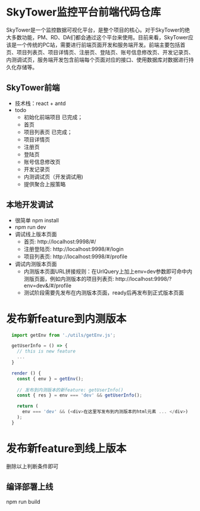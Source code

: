 # SkyTower监控平台前端代码仓库
SkyTower是一个监控数据可视化平台，是整个项目的核心。对于SkyTower的绝大多数功能，PM、RD、DA们都会通过这个平台来使用。目前来看，SkyTower应该是一个传统的PC站，需要进行前端页面开发和服务端开发。前端主要包括首页、项目列表页、项目详情页、注册页、登陆页、账号信息修改页、开发记录页、内测调试页，服务端开发包含前端每个页面对应的接口、使用数据库对数据进行持久化存储等。
## SkyTower前端
- 技术栈：react + antd
- todo
    - 初始化前端项目 已完成；
    - 首页
    - 项目列表页 已完成；
    - 项目详情页 
    - 注册页
    - 登陆页
    - 账号信息修改页
    - 开发记录页
    - 内测调试页（开发调试用)
    - 提供聚合上报策略
## 本地开发调试
- 很简单 npm install 
- npm run dev 
- 调试线上版本页面
    - 首页: http://localhost:9998/#/
    - 注册登陆页: http://localhost:9998/#/login
    - 项目列表页: http://localhost:9998/#/profile
- 调试内测版本页面
    - 内测版本页面URL拼接规则：在UrlQuery上加上env=dev参数即可命中内测版页面，例如内测版本的项目列表页: http://localhost:9998/?env=dev&/#/profile
    - 测试阶段需要先发布在内测版本页面，ready后再发布到正式版本页面

# 发布新feature到内测版本
```js
  import getEnv from './utils/getEnv.js'; 

  getUserInfo = () => {
    // this is new feature
    ...
  }

  render () {
    const { env } = getEnv();
    
    // 发布到内测版本的新feature: getUserInfo()
    const { res } = env === 'dev' && getUserInfo();

    return (
      env === 'dev' && (<div>在这里写发布到内测版本的html元素 ... </div>)
    );
  }
```

# 发布新feature到线上版本
删除以上判断条件即可

## 编译部署上线
npm run build
